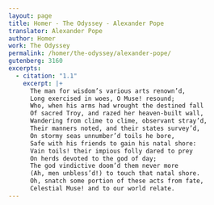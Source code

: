 ```yaml
---
layout: page
title: Homer - The Odyssey - Alexander Pope
translator: Alexander Pope
author: Homer
work: The Odyssey
permalink: /homer/the-odyssey/alexander-pope/
gutenberg: 3160
excerpts:
  - citation: "1.1"
    excerpt: |+
      The man for wisdom’s various arts renown’d,
      Long exercised in woes, O Muse! resound;
      Who, when his arms had wrought the destined fall
      Of sacred Troy, and razed her heaven-built wall,
      Wandering from clime to clime, observant stray’d,
      Their manners noted, and their states survey’d,
      On stormy seas unnumber’d toils he bore,
      Safe with his friends to gain his natal shore:
      Vain toils! their impious folly dared to prey
      On herds devoted to the god of day;
      The god vindictive doom’d them never more
      (Ah, men unbless’d!) to touch that natal shore.
      Oh, snatch some portion of these acts from fate,
      Celestial Muse! and to our world relate.
---
```

